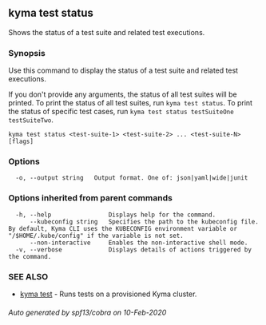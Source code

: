 ## kyma test status

Shows the status of a test suite and related test executions.

### Synopsis

Use this command to display the status of a test suite and related test executions.

If you don't provide any arguments, the status of all test suites will be printed.
To print the status of all test suites, run `kyma test status`.
To print the status of specific test cases, run `kyma test status testSuiteOne testSuiteTwo`.


```
kyma test status <test-suite-1> <test-suite-2> ... <test-suite-N> [flags]
```

### Options

```
  -o, --output string   Output format. One of: json|yaml|wide|junit
```

### Options inherited from parent commands

```
  -h, --help                Displays help for the command.
      --kubeconfig string   Specifies the path to the kubeconfig file. By default, Kyma CLI uses the KUBECONFIG environment variable or "/$HOME/.kube/config" if the variable is not set.
      --non-interactive     Enables the non-interactive shell mode.
  -v, --verbose             Displays details of actions triggered by the command.
```

### SEE ALSO

* [kyma test](kyma_test.md)	 - Runs tests on a provisioned Kyma cluster.

###### Auto generated by spf13/cobra on 10-Feb-2020
